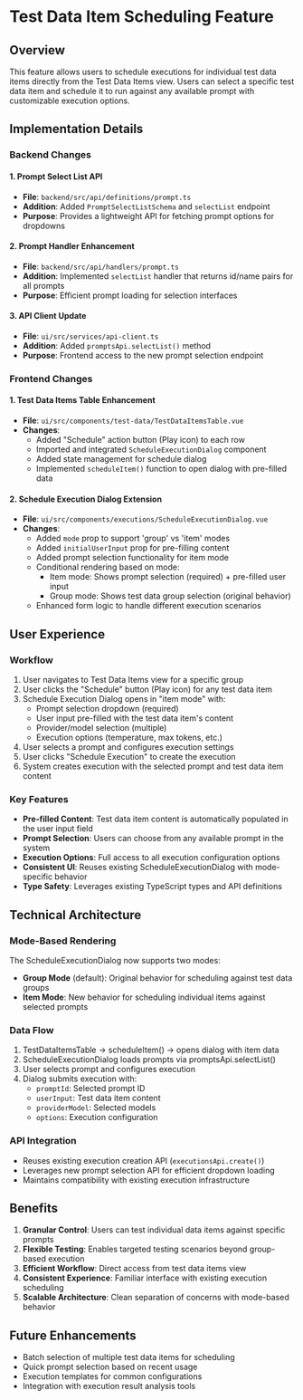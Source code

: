 # Test Data Item Scheduling Feature

## Overview
This feature allows users to schedule executions for individual test data items directly from the Test Data Items view. Users can select a specific test data item and schedule it to run against any available prompt with customizable execution options.

## Implementation Details

### Backend Changes

#### 1. Prompt Select List API
- **File**: `backend/src/api/definitions/prompt.ts`
- **Addition**: Added `PromptSelectListSchema` and `selectList` endpoint
- **Purpose**: Provides a lightweight API for fetching prompt options for dropdowns

#### 2. Prompt Handler Enhancement
- **File**: `backend/src/api/handlers/prompt.ts`
- **Addition**: Implemented `selectList` handler that returns id/name pairs for all prompts
- **Purpose**: Efficient prompt loading for selection interfaces

#### 3. API Client Update
- **File**: `ui/src/services/api-client.ts`
- **Addition**: Added `promptsApi.selectList()` method
- **Purpose**: Frontend access to the new prompt selection endpoint

### Frontend Changes

#### 1. Test Data Items Table Enhancement
- **File**: `ui/src/components/test-data/TestDataItemsTable.vue`
- **Changes**:
  - Added "Schedule" action button (Play icon) to each row
  - Imported and integrated `ScheduleExecutionDialog` component
  - Added state management for schedule dialog
  - Implemented `scheduleItem()` function to open dialog with pre-filled data

#### 2. Schedule Execution Dialog Extension
- **File**: `ui/src/components/executions/ScheduleExecutionDialog.vue`
- **Changes**:
  - Added `mode` prop to support 'group' vs 'item' modes
  - Added `initialUserInput` prop for pre-filling content
  - Added prompt selection functionality for item mode
  - Conditional rendering based on mode:
    - Item mode: Shows prompt selection (required) + pre-filled user input
    - Group mode: Shows test data group selection (original behavior)
  - Enhanced form logic to handle different execution scenarios

## User Experience

### Workflow
1. User navigates to Test Data Items view for a specific group
2. User clicks the "Schedule" button (Play icon) for any test data item
3. Schedule Execution Dialog opens in "item mode" with:
   - Prompt selection dropdown (required)
   - User input pre-filled with the test data item's content
   - Provider/model selection (multiple)
   - Execution options (temperature, max tokens, etc.)
4. User selects a prompt and configures execution settings
5. User clicks "Schedule Execution" to create the execution
6. System creates execution with the selected prompt and test data item content

### Key Features
- **Pre-filled Content**: Test data item content is automatically populated in the user input field
- **Prompt Selection**: Users can choose from any available prompt in the system
- **Execution Options**: Full access to all execution configuration options
- **Consistent UI**: Reuses existing ScheduleExecutionDialog with mode-specific behavior
- **Type Safety**: Leverages existing TypeScript types and API definitions

## Technical Architecture

### Mode-Based Rendering
The ScheduleExecutionDialog now supports two modes:
- **Group Mode** (default): Original behavior for scheduling against test data groups
- **Item Mode**: New behavior for scheduling individual items against selected prompts

### Data Flow
1. TestDataItemsTable → scheduleItem() → opens dialog with item data
2. ScheduleExecutionDialog loads prompts via promptsApi.selectList()
3. User selects prompt and configures execution
4. Dialog submits execution with:
   - `promptId`: Selected prompt ID
   - `userInput`: Test data item content
   - `providerModel`: Selected models
   - `options`: Execution configuration

### API Integration
- Reuses existing execution creation API (`executionsApi.create()`)
- Leverages new prompt selection API for efficient dropdown loading
- Maintains compatibility with existing execution infrastructure

## Benefits
1. **Granular Control**: Users can test individual data items against specific prompts
2. **Flexible Testing**: Enables targeted testing scenarios beyond group-based execution
3. **Efficient Workflow**: Direct access from test data items view
4. **Consistent Experience**: Familiar interface with existing execution scheduling
5. **Scalable Architecture**: Clean separation of concerns with mode-based behavior

## Future Enhancements
- Batch selection of multiple test data items for scheduling
- Quick prompt selection based on recent usage
- Execution templates for common configurations
- Integration with execution result analysis tools
